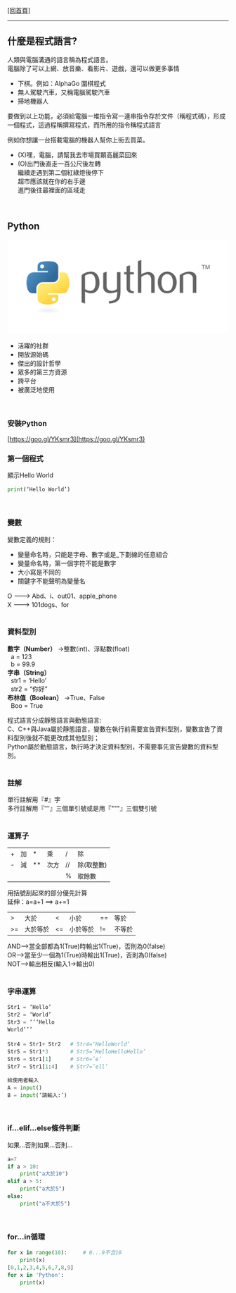 [[回首頁]](../README.md)<br/>

----
## 什麼是程式語言?

人類與電腦溝通的語言稱為程式語言。<br>
電腦除了可以上網、放音樂、看影片、遊戲，還可以做更多事情<br>
* 下棋。例如：AlphaGo 圍棋程式
* 無人駕駛汽車，又稱電腦駕駛汽車
* 掃地機器人

要做到以上功能，必須給電腦一堆指令寫一連串指令存於文件（稱程式碼），形成一個程式，這過程稱撰寫程式，而所用的指令稱程式語言<br>

例如你想讓一台搭載電腦的機器人幫你上街去買菜。
* (X)嘿，電腦，請幫我去市場買顆高麗菜回來
* (O)出門後直走一百公尺後左轉<br>繼續走遇到第二個紅綠燈後停下<br>超市應該就在你的右手邊<br>進門後往最裡面的區域走<br>
<br>

## Python

<img src="./python-logo.png"  alt="python logo" width="600"/><br>
* 活躍的社群
* 開放源始碼
* 傑出的設計哲學
* 眾多的第三方資源
* 跨平台
* 被廣泛地使用
<br>

### 安裝Python

[https://goo.gl/YKsmr3](https://goo.gl/YKsmr3)
<br>

### 第一個程式

顯示Hello World<br>
```python
print(‘Hello World’)
```
<br>

### 變數

變數定義的規則：<br>
* 變量命名時，只能是字母、數字或是_下劃線的任意組合
* 變量命名時，第一個字符不能是數字
* 大小寫是不同的
* 關鍵字不能聲明為變量名

O ---> Abd、i、out01、apple_phone<br>
X ---> 101dogs、for<br>
<br>

### 資料型別

**數字（Number）**		->整數(int)、浮點數(float)<br>
    a = 123<br>
    b = 99.9<br>
**字串（String）**<br>
    str1 = ‘Hello’<br>
    str2 = “你好”<br>
**布林值（Boolean）**	->True、False<br>
    Boo = True<br>

程式語言分成靜態語言與動態語言:<br>
C、C++與Java屬於靜態語言，變數在執行前需要宣告資料型別，變數宣告了資料型別後就不能更改成其他型別；<br>
Python屬於動態語言，執行時才決定資料型別，不需要事先宣告變數的資料型別。<br>
<br>

### 註解

單行註解用『#』字<br>
多行註解用『'''』三個單引號或是用『"""』三個雙引號<br>
<br>

### 運算子

|     |     |      |      |     |            |
| --- | --- | ---- | ---- | --- | ---------- |
| +   | 加  | *    | 乘   | /   | 除         |
| -   | 減  | \*\* | 次方 | //  | 除(取整數) |
|     |     |      |      | %   | 取餘數     |

用括號刮起來的部分優先計算<br>
延伸：a=a+1  ==>  a+=1<br>

|     |          |     |          |     |        |
| --- | -------- | --- | -------- | --- | ------ |
| >   | 大於     | <   | 小於     | ==  | 等於   |
| >=  | 大於等於 | <=  | 小於等於 | !=  | 不等於 |

AND-->當全部都為1(True)時輸出1(True)，否則為0(false)<br>
OR-->當至少一個為1(True)時輸出1(True)，否則為0(false)<br>
NOT-->輸出相反(輸入1->輸出0)<br>
<br>

### 字串運算

```python
Str1 = ‘Hello’
Str2 = ‘World’
Str3 = ‘’‘Hello
World’’’

Str4 = Str1+ Str2   # Str4=‘HelloWorld’
Str5 = Str1*3       # Str5=’HelloHelloHello’
Str6 = Str1[1]      # Str6=’e’
Str7 = Str1[1:4]    # Str7=’ell’
```

```python
給使用者輸入
A = input()
B = input(‘請輸入:’)
```
<br>

### if…elif…else條件判斷

如果…否則如果…否則…
```python
a=7
if a > 10:
	print("a大於10")
elif a > 5: 
	print("a大於5")
else:
	print("a不大於5")
```
<br>

### for…in循環

```python
for x in range(10):		# 0...9不含10
	print(x)
[0,1,2,3,4,5,6,7,8,9]
for x in 'Python':
	print(x)
```

